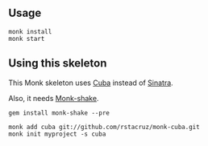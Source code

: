 Usage
-----

    monk install
    monk start

Using this skeleton
-------------------

This Monk skeleton uses [Cuba](http://github.com/soveran/cuba.git) instead of [Sinatra](http://www.sinatrarb.com).

Also, it needs [Monk-shake](http://github.com/rstacruz/monk-shake).

    gem install monk-shake --pre

    monk add cuba git://github.com/rstacruz/monk-cuba.git
    monk init myproject -s cuba

